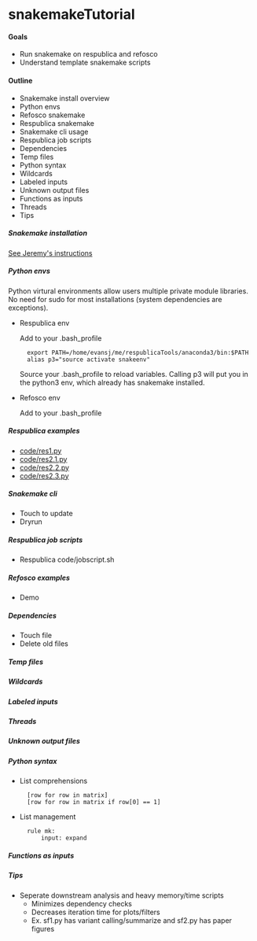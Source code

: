 # snakemakeTutorial

#### Goals
* Run snakemake on respublica and refosco
* Understand template snakemake scripts

#### Outline
* Snakemake install overview
* Python envs
* Refosco snakemake
* Respublica snakemake
* Snakemake cli usage
* Respublica job scripts
* Dependencies
* Temp files
* Python syntax
* Wildcards
* Labeled inputs
* Unknown output files
* Functions as inputs
* Threads
* Tips

##### Snakemake installation
[See Jeremy's instructions](https://github.research.chop.edu/leipzigj/fastq_to_gvcf_for_noor_dawany)

##### Python envs
Python virtural environments allow users multiple private module libraries. No need for sudo for most installations (system dependencies are exceptions).
* Respublica env

    Add to your .bash_profile

        export PATH=/home/evansj/me/respublicaTools/anaconda3/bin:$PATH
        alias p3="source activate snakeenv"
        
    Source your .bash_profile to reload variables. Calling p3 will put you in the python3 env, which already has snakemake installed.
* Refosco env

    Add to your .bash_profile

##### Respublica examples
* [code/res1.py](code/res1.py)
* [code/res2.1.py](code/res2.1.py)
* [code/res2.2.py](code/res2.2.py)
* [code/res2.3.py](code/res2.3.py)

##### Snakemake cli
* Touch to update
* Dryrun

##### Respublica job scripts
* Respublica code/jobscript.sh

##### Refosco examples
* Demo

##### Dependencies
* Touch file
* Delete old files

##### Temp files

##### Wildcards

##### Labeled inputs

##### Threads

##### Unknown output files

    
##### Python syntax
* List comprehensions

        [row for row in matrix]
        [row for row in matrix if row[0] == 1]
    
* List management
 
        rule mk:
            input: expand


##### Functions as inputs

##### Tips
* Seperate downstream analysis and heavy memory/time scripts
    * Minimizes dependency checks
    * Decreases iteration time for plots/filters
    * Ex. sf1.py has variant calling/summarize and sf2.py has paper figures
